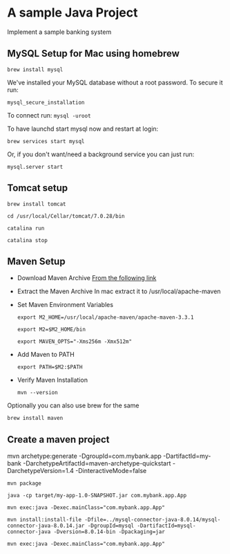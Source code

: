 # A sample Java Project
Implement a sample banking system

## MySQL Setup for Mac using homebrew

```brew install mysql```

We've installed your MySQL database without a root password. To secure it run:
    
```mysql_secure_installation```

To connect run: ```mysql -uroot```

To have launchd start mysql now and restart at login:
 
 ```brew services start mysql```

Or, if you don't want/need a background service you can just run:

```mysql.server start```


## Tomcat setup

```brew install tomcat```

```cd /usr/local/Cellar/tomcat/7.0.28/bin```

```catalina run```

```catalina stop```

## Maven Setup

- Download Maven Archive [From the following link](https://maven.apache.org/download.cgi)

- Extract the Maven Archive
    In mac extract it to /usr/local/apache-maven

- Set Maven Environment Variables

    ```export M2_HOME=/usr/local/apache-maven/apache-maven-3.3.1```
    
    ```export M2=$M2_HOME/bin```
    
    ```export MAVEN_OPTS="-Xms256m -Xmx512m"```

    
- Add Maven to PATH

    ```export PATH=$M2:$PATH```

- Verify Maven Installation
    
    ```mvn --version```

Optionally you can also use brew for the same 

```brew install maven```

## Create a maven project
    
mvn archetype:generate -DgroupId=com.mybank.app -DartifactId=my-bank -DarchetypeArtifactId=maven-archetype-quickstart -DarchetypeVersion=1.4 -DinteractiveMode=false
     
    
```mvn package```

```java -cp target/my-app-1.0-SNAPSHOT.jar com.mybank.app.App```

```mvn exec:java -Dexec.mainClass="com.mybank.app.App"```

```mvn install:install-file -Dfile=../mysql-connector-java-8.0.14/mysql-connector-java-8.0.14.jar -DgroupId=mysql -DartifactId=mysql-connector-java -Dversion=8.0.14-bin -Dpackaging=jar```

```mvn exec:java -Dexec.mainClass="com.mybank.app.App"```
